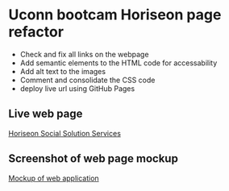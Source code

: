 # Uconn bootcam Horiseon page refactor
- Check and fix all links on the webpage
- Add semantic elements to the HTML code for accessability
- Add alt text to the images
- Comment and consolidate the CSS code
- deploy live url using GitHub Pages

## Live web page
[Horiseon Social Solution Services](https://steveb29.github.io/horiseon-refactor/)

## Screenshot of web page mockup
[Mockup of web application](./assets/images.screenshot-of-mockup.png)
